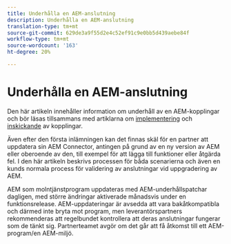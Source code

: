 ```yaml
---
title: Underhålla en AEM-anslutning
description: Underhålla en AEM-anslutning
translation-type: tm+mt
source-git-commit: 629de3a9f55d2e4c52ef91c9e0bb5d439aebe84f
workflow-type: tm+mt
source-wordcount: '163'
ht-degree: 20%

---
```



Underhålla en AEM-anslutning
============================

Den här artikeln innehåller information om underhåll av en AEM-kopplingar och bör läsas tillsammans med artiklarna om [implementering](implement.md) och [inskickande](submit.md) av kopplingar.

Även efter den första inlämningen kan det finnas skäl för en partner att uppdatera sin AEM Connector, antingen på grund av en ny version av AEM eller oberoende av den, till exempel för att lägga till funktioner eller åtgärda fel. I den här artikeln beskrivs processen för båda scenarierna och även en kunds normala process för validering av anslutningar vid uppgradering av AEM.

AEM som molntjänstprogram uppdateras med AEM-underhållspatchar dagligen, med större ändringar aktiverade månadsvis under en funktionsrelease. AEM-uppdateringar är avsedda att vara bakåtkompatibla och därmed inte bryta mot program, men leverantörspartners rekommenderas att regelbundet kontrollera att deras anslutningar fungerar som de tänkt sig. Partnerteamet avgör om det går att få åtkomst till ett AEM-program/en AEM-miljö.